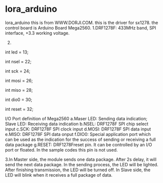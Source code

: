 # lora_arduino
lora_arduino
this is from WWW.DORJI.COM.
this is the driver for sx1278.
the control board is  Arduino  Board  Mega2560. 
1.DRF1278F: 433MHz band, SPI interface, +3.3 working voltage. 

2.
int led  = 13; 

int nsel = 22; 

int sck  = 24; 

int mosi = 26; 

int miso = 28; 

int dio0 = 30; 

int reset = 32; 

I/O Port definition of Mega2560 
a.Maser LED: Sending data indication; Slave LED: Receiving data indication 
b.NSEL: DRF1278F SPI chip select input 
c.SCK: DRF1278F SPI clock input 
d.MOSI: DRF1278F SPI data input 
e.MISO: DRF1278F SPI data onput 
f.DIO0:  Special  application  port  which  can  be  used  as  the  indication  for  the  success  of sending or receiving a full data package
g.RESET: DRF1278Freset pin. It can be controlled by an I/O port or floated. In the sample codes this pin is not used. 

3.In Master side, the module sends one data package. After 2s delay, it will send the next data 
package.  In  the  sending  process,  the  LED  will  be  lighted.  After  finishing  transmission,  the  LED  will be turned off. In Slave side, the LED will blink when it receives a full package of data. 

